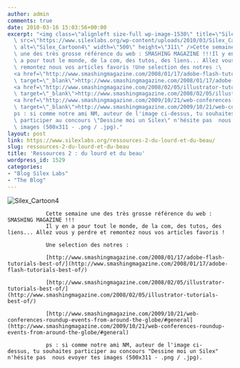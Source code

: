 ```yaml
---
author: admin
comments: true
date: 2010-03-16 15:03:56+00:00
excerpt: "<img class=\"alignleft size-full wp-image-1530\" title=\"Silex_Cartoon4\"\
  \ src=\"https://www.silexlabs.org/wp-content/uploads/2010/03/Silex_Cartoon4.png\"\
  \ alt=\"Silex_Cartoon4\" width=\"500\" height=\"311\" />Cette semaine\
  \ une des très grosse référence du web : SMASHING MAGAZINE !!!Il y en\
  \ a pour tout le monde, de la com, des tutos, des liens... Allez vous y perdre et\
  \ remontez nous vos articles favoris !Une selection des notres :\
  <a href=\"http://www.smashingmagazine.com/2008/01/17/adobe-flash-tutorials-best-of/\"\
  \ target=\"_blank\">http://www.smashingmagazine.com/2008/01/17/adobe-flash-tutorials-best-of/</a>\
  <a href=\"http://www.smashingmagazine.com/2008/02/05/illustrator-tutorials-best-of/\"\
  \ target=\"_blank\">http://www.smashingmagazine.com/2008/02/05/illustrator-tutorials-best-of/</a>\
  <a href=\"http://www.smashingmagazine.com/2009/10/21/web-conferences-roundup-events-from-around-the-globe/#general\"\
  \ target=\"_blank\">http://www.smashingmagazine.com/2009/10/21/web-conferences-roundup-events-from-around-the-globe/#general</a>\
  ps : si comme notre ami NM, auteur de l'image ci-dessus, tu souhaites\
  \ participer au concours \"Dessine moi un Silex\" n'hésite pas  nous evoyer tes\
  \ images (500x311 - .png / .jpg)."
layout: post
link: https://www.silexlabs.org/ressources-2-du-lourd-et-du-beau/
slug: ressources-2-du-lourd-et-du-beau
title: 'Ressources 2 : du lourd et du beau'
wordpress_id: 1529
categories:
- "Blog Silex Labs"
- "The Blog"
---
```


![Silex_Cartoon4](https://www.silexlabs.org/wp-content/uploads/2010/03/Silex_Cartoon4.png)

				Cette semaine une des très grosse référence du web : SMASHING MAGAZINE !!!
				Il y en a pour tout le monde, de la com, des tutos, des liens... Allez vous y perdre et remontez nous vos articles favoris !

				Une selection des notres :

				[http://www.smashingmagazine.com/2008/01/17/adobe-flash-tutorials-best-of/](http://www.smashingmagazine.com/2008/01/17/adobe-flash-tutorials-best-of/)

				[http://www.smashingmagazine.com/2008/02/05/illustrator-tutorials-best-of/](http://www.smashingmagazine.com/2008/02/05/illustrator-tutorials-best-of/)

				[http://www.smashingmagazine.com/2009/10/21/web-conferences-roundup-events-from-around-the-globe/#general](http://www.smashingmagazine.com/2009/10/21/web-conferences-roundup-events-from-around-the-globe/#general)

				ps : si comme notre ami NM, auteur de l'image ci-dessus, tu souhaites participer au concours "Dessine moi un Silex" n'hésite pas  nous evoyer tes images (500x311 - .png / .jpg).
